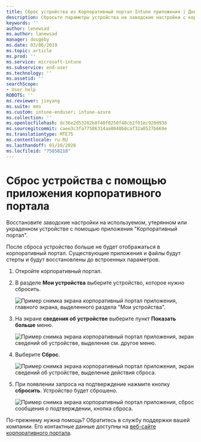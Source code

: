 ```yaml
---
title: Сброс устройства из Корпоративный портал Intune приложения | Документация Майкрософт
description: Сбросьте параметры устройства на заводские настройки с корпоративный портал для Windows 10.
keywords: ''
author: lenewsad
ms.author: lanewsad
manager: dougeby
ms.date: 03/06/2019
ms.topic: article
ms.prod: ''
ms.service: microsoft-intune
ms.subservice: end-user
ms.technology: ''
ms.assetid: ''
searchScope:
- User help
ROBOTS: ''
ms.reviewer: jieyang
ms.suite: ems
ms.custom: intune-enduser; intune-azure
ms.collection: ''
ms.openlocfilehash: dc36e2d53282b8f40f0250f40cb2f01ec920d936
ms.sourcegitcommit: caee3c3fa77586314aa8040b0caf32a0527b669e
ms.translationtype: MTE75
ms.contentlocale: ru-RU
ms.lasthandoff: 01/10/2020
ms.locfileid: "75858218"
---
```

# <a name="reset-device-from-the-company-portal-app"></a>Сброс устройства с помощью приложения корпоративного портала  

Восстановите заводские настройки на используемом, утерянном или украденном устройстве с помощью приложения "Корпоративный портал".  

После сброса устройство больше не будет отображаться в корпоративный портал. Существующие приложения и файлы будут стерты и будут восстановлены до встроенных параметров.  


1. Откройте корпоративный портал.  
2. В разделе **Мои устройства** выберите устройство, которое нужно сбросить.   

    ![Пример снимка экрана корпоративный портал приложения, главного экрана, выделенного раздела "Мои устройства".](./media/1802-cp-app-windows-home.png)  

3. На экране **сведения об устройстве** выберите пункт **Показать больше** меню.  

    ![Пример снимка экрана корпоративный портал приложения, экран сведений об устройстве, выделение см. другое меню.](./media/1802-cp-app-windows-device-details.png)  

4. Выберите **Сброс**.  

     ![Пример снимка экрана корпоративный портал приложения, экран сведений об устройстве, выделение действия сброса. ](./media/1802-cp-app-windows-device-details-reset.png)  

5. При появлении запроса на подтверждение нажмите кнопку **сбросить**. Устройство будет сброшено.  

     ![Пример снимка экрана корпоративный портал приложения, сброс сообщения о подтверждении, кнопка сброса. ](./media/1802-cp-app-windows-reset-confirm.png)  

По-прежнему нужна помощь? Обратитесь в службу поддержки вашей компании. Его контактные данные доступны на [веб-сайте корпоративного портала](https://go.microsoft.com/fwlink/?linkid=2010980).  
